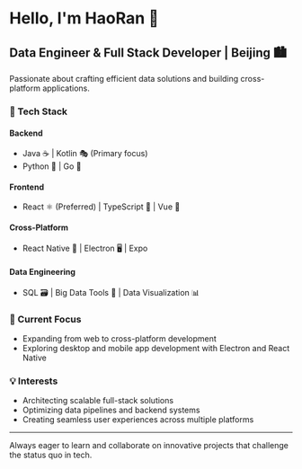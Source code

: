 # Hello, I'm HaoRan 👋

## Data Engineer & Full Stack Developer | Beijing 🏙️

Passionate about crafting efficient data solutions and building cross-platform applications.

### 🧰 Tech Stack

#### Backend
- Java ☕ | Kotlin 🎭 (Primary focus)
- Python 🐍 | Go 🐹

#### Frontend
- React ⚛️ (Preferred) | TypeScript 📜 | Vue 🖖

#### Cross-Platform
- React Native 📱 | Electron 🖥️ | Expo

#### Data Engineering
- SQL 🗃️ | Big Data Tools 🐘 | Data Visualization 📊

### 🚀 Current Focus
- Expanding from web to cross-platform development
- Exploring desktop and mobile app development with Electron and React Native

### 💡 Interests
- Architecting scalable full-stack solutions
- Optimizing data pipelines and backend systems
- Creating seamless user experiences across multiple platforms

---

Always eager to learn and collaborate on innovative projects that challenge the status quo in tech.

